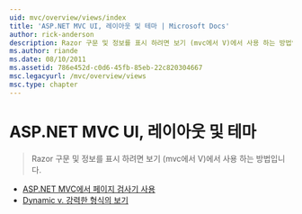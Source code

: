 ```yaml
---
uid: mvc/overview/views/index
title: 'ASP.NET MVC UI, 레이아웃 및 테마 | Microsoft Docs'
author: rick-anderson
description: Razor 구문 및 정보를 표시 하려면 보기 (mvc에서 V)에서 사용 하는 방법입니다.
ms.author: riande
ms.date: 08/10/2011
ms.assetid: 786e452d-c0d6-45fb-85eb-22c820304667
msc.legacyurl: /mvc/overview/views
msc.type: chapter
---
```

<a name="aspnet-mvc-ui-layouts-and-themes"></a>ASP.NET MVC UI, 레이아웃 및 테마
====================
> Razor 구문 및 정보를 표시 하려면 보기 (mvc에서 V)에서 사용 하는 방법입니다.


- [ASP.NET MVC에서 페이지 검사기 사용](using-page-inspector-in-aspnet-mvc.md)
- [Dynamic v. 강력한 형식의 보기](dynamic-v-strongly-typed-views.md)
